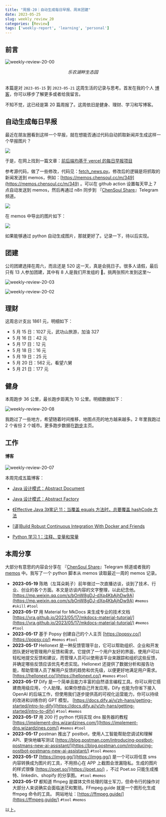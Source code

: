 ```yaml
---
title: "周报-20｜自动生成每日早报、周末团建"
date: 2023-05-25
slug: weekly_review_20
categories: [Review]
tags: ['weekly-report', 'learning', 'personal']
---
```


## 前言

![weekly-review-20-00](../../../static/images/weekly-review-20-00.webp)

<center><i>乐农湖畔生态园</i></center>

<br/>

本篇是对 `2023-05-15` 到 `2023-05-21` 这周生活的记录与思考。首发在我的个人 [博客](https://blog.chensoul.cc/)，你可以移步了解更多或者给我留言。

不知不觉，这已经是第 20 篇周报了。这周依旧是健身、理财、学习和写博客。

## 自动生成每日早报

最近在朋友圈看到这样一个早报，就在想能否通过代码自动抓取新闻并生成这样一个早报图片？

![](../../../static/images/weekly-review-20-04.webp)

于是，在网上找到一篇文章：[前后端均基于 vercel 的每日早报项目](https://icodeq.com/2022/5fe2010403bb/)

参考源代码，做了一些修改，代码见：[fetch_news.py](https://github.com/chensoul/chensoul/blob/main/fetch_news.py)。修改后的逻辑是将抓取的新闻发送到 memos，例如：[https://memos.chensoul.cc/m/349](https://memos.chensoul.cc/m/349) 。可以在 github action 设置每天早上 7 点自动发送到 memos，然后再通过 n8n 同步到 『[ChenSoul Share](https://t.me/ichensoul)』Telegram 频道。

![](../../../static/images/weekly-review-20-01.webp)

在 memos 中导出的图片如下：

![](../../../static/images/weekly-review-20-05.webp)

如果能够通过 python 自动生成图片，那就更好了。记录一下，待以后实现。

## 团建

公司团建选择在周六，而且还是 520 这一天，真是会挑日子。很多人请假，最后只有 13 人参加团建，其中有 8 人是我们开发组的 🤣。挑两张照片发到这里～

![weekly-review-20-03](../../../static/images/weekly-review-20-03.webp)

![weekly-review-20-02](../../../static/images/weekly-review-20-02.webp)

## 理财

这周总计支出 1861 元，明细如下：

- 5 月 15 日：1027 元，武功山旅游，加油 327
- 5 月 16 日：42 元
- 5 月 17 日：12 元
- 5 月 18 日：16 元
- 5 月 19 日：25 元
- 5 月 20 日：562 元，看望六舅
- 5 月 21 日：177 元

## 健身

本周跑步 36 公里，最长跑步距离为 10 公里。明细数据如下：

![weekly-review-20-08](../../../static/images/weekly-review-20-08.webp)

我跑过了一些地方，希望随着时间推移，地图点亮的地方越来越多。2 年里我跑过 2 个省份 2 个城市。更多跑步数据在[跑步](https://run.chensoul.cc/)主页。

## 工作

#### 博客

![weekly-review-20-07](../../../static/images/weekly-review-20-07.webp)

本周完成五篇博客：

- [Java 设计模式：Abstract Document](/posts/2023/05/22/java-design-patterns-abstract-document/)
- [Java 设计模式：Abstract Factory](/posts/2023/05/22/java-design-patterns-abstract-factory/)

- [《Effective Java 3》笔记 11：当覆盖 equals 方法时，总要覆盖 hashCode 方法](/posts/2023/05/23/always-override-hashcode-when-you-override-equals/)

- [[译]Build Robust Continuous Integration With Docker and Friends](/posts/2023/05/22/docker-continuous-integration/)

- [Python 学习 1：注释、变量和常量](/posts/2023/05/23/python-comment-and-variable/)

## 本周分享

大部分有意思的内容会分享在 『[ChenSoul Share](https://t.me/ichensoul)』Telegram 频道或者我的 [memos](https://memos.chensoul.cc/) 中。我写了一个 python 脚本从 memos 读取最近一周的 memos 记录。

- **2023-05-19** 陈皓（左耳朵耗子）前年做过一次直播访谈，谈到了技术、行业、创业的各个方面。本文是访谈内容的文字整理，以此纪念他。 [https://mp.weixin.qq.com/s/bOnW8gDJ-dXp4KbAjhDw9A](https://mp.weixin.qq.com/s/bOnW8gDJ-dXp4KbAjhDw9A) `#memos` `#skill` `#tool`
- **2023-05-17** 用 Material for MkDocs 来生成专业的技术文档 [https://vra.github.io/2023/05/17/mkdocs-material-tutorial/](https://vra.github.io/2023/05/17/mkdocs-material-tutorial/) `#memos` `#tool`
- **2023-05-17** 基于 Popsy 创建自己的个人主页 [https://popsy.co/](https://popsy.co/) `#memos` `#tool`
- **2023-05-17** Hellonext 是一种反馈管理平台，它可以帮助组织、企业和开发团队更好地管理用户反馈和需求。它提供了一个用户友好的界面，使用户可以轻松地提交反馈和建议，而管理人员可以使用该平台来跟踪和组织这些反馈，并确定哪些反馈应该优先考虑实现。Hellonext 还提供了数据分析和报告功能，帮助管理人员了解用户反馈的趋势和优先级，以便更好地满足用户需求。 [https://hellonext.co/](https://hellonext.co/) `#memos` `#tool`
- **2023-05-17** Dify 是一个简单且能力丰富的自然语言编程工具。你可以用它搭建商用级应用，个人助理。如果你想自己开发应用，Dify 也能为你省下接入 OpenAI 的后端工作，但使用我们逐步提供高的可视化运营能力，你可以持续的改进和训练你的 GPT 模型。 [https://docs.dify.ai/v/zh-hans/getting-started/intro-to-dify](https://docs.dify.ai/v/zh-hans/getting-started/intro-to-dify) `#tool` `#memos`
- **2023-05-17** 用 200 行 python 代码实现 dns 服务器的教程 [https://implement-dns.wizardzines.com/](https://implement-dns.wizardzines.com/) `#memos` `#tool`
- **2023-05-17** postman 推出了 postbot，使用人工智能帮助您调试和理解 API、更快地编写测试 [https://blog.postman.com/introducing-postbot-postmans-new-ai-assistant/](https://blog.postman.com/introducing-postbot-postmans-new-ai-assistant/) `#tool` `#memos`
- **2023-05-17** [https://imgg.gg/](https://imgg.gg/) 是一个可以将任意 sms 内容转换成为图片的工具，不用担心在 APP 上截图会泄漏隐私。生成的图片的样式很像 [https://poet.so/](https://poet.so/) ，不过 Poet.so 只能生成推特、linkedin、shopify 的分享图。 `#tool` `#memos`
- **2023-05-17** 都知道 ffmpeg 是媒体文件处理的瑞士军刀，但命令行的操作对大部分人来说确实会面临迷茫和繁琐。FFmpeg.guide 就是一个图形化生成 ffmpeg 命令的工具。 网站地址：[https://ffmpeg.guide/](https://ffmpeg.guide/) `#tool` `#memos`

以上。
